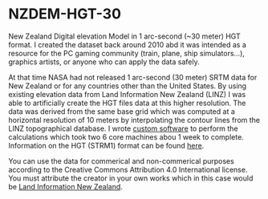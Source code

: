 # NZDEM-HGT-30

New Zealand Digital elevation Model in 1 arc-second (~30 meter) HGT format. I created the dataset back around 2010 abd it was intended as a resource for the PC gaming community (train, plane, ship simulators...), graphics artists, or anyone who can apply the data safely.

At that time NASA had not released 1 arc-second (30 meter) SRTM data for New Zealand or for any countries other than the United States. By using existing elevation data from Land Information New Zealand (LINZ) I was able to artificially create the HGT files data at this higher resolution. The data was derived from the same base grid which was computed at a horizontal resolution of 10 meters by interpolating the contour lines from the LINZ topographical database. I wrote [custom software](https://github.com/nodecomplete/NZDEM-HGT-30/blob/master/Screenshots/ConversionApp.jpg) to perform the calculations which took two 6 core machines abou 1 week to complete. Information on the HGT (STRM1) format can be found [here](https://dds.cr.usgs.gov/srtm/version2_1/Documentation/SRTM_Topo.pdf).

You can use the data for commerical and non-commerical purposes according to the Creative Commons Attribution 4.0 International license.
You must attribute the creator in your own works which in this case would be [Land Information New Zealand](https://www.linz.govt.nz/).

 

 
